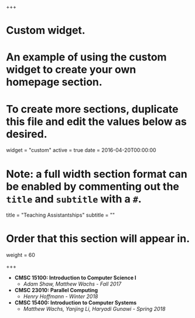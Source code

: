 +++
# Custom widget.
# An example of using the custom widget to create your own homepage section.
# To create more sections, duplicate this file and edit the values below as desired.
widget = "custom"
active = true
date = 2016-04-20T00:00:00

# Note: a full width section format can be enabled by commenting out the `title` and `subtitle` with a `#`.
title = "Teaching Assistantships"
subtitle = ""

# Order that this section will appear in.
weight = 60

+++

*	**CMSC 15100: Introduction to Computer Science I**
	*	_Adam Shaw, Matthew Wachs - Fall 2017_
*	**CMSC 23010: Parallel Computing**
	*	_Henry Hoffmann - Winter 2018_
*	**CMSC 15400: Introduction to Computer Systems**
	*	_Matthew Wachs, Yanjing Li, Haryadi Gunawi - Spring 2018_
